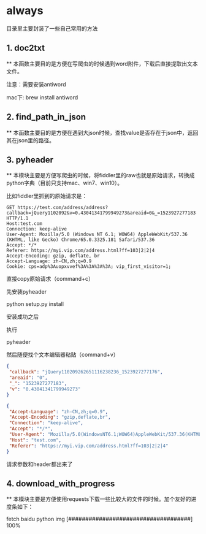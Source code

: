 # always
目录里主要封装了一些自己常用的方法
## 1. doc2txt
** 本函数主要目的是方便在写爬虫的时候遇到word附件，下载后直接提取出文本文件。

注意：需要安装antiword

mac下: brew install antiword
## 2. find_path_in_json
** 本函数主要目的是方便在遇到大json时候，查找value是否存在于json中，返回其在json里的路径。

## 3. pyheader
** 本模块主要是方便写爬虫的时候，将fiddler里的raw也就是原始请求，转换成python字典（目前只支持mac、win7、win10）。

比如fiddler里抓到的原始请求是：

```http
GET https://test.com/address/address?callback=jQuery1102092&v=0.43041341799949273&areaid=0&_=1523927277183 HTTP/1.1
Host:test.com
Connection: keep-alive
User-Agent: Mozilla/5.0 (Windows NT 6.1; WOW64) AppleWebKit/537.36 (KHTML, like Gecko) Chrome/65.0.3325.181 Safari/537.36
Accept: */*
Referer: https://myi.vip.com/address.html?ff=103|2|2|4
Accept-Encoding: gzip, deflate, br
Accept-Language: zh-CN,zh;q=0.9
Cookie: cps=adp%3Auopxvvef%3A%3A%3A%3A; vip_first_visitor=1;
```

直接copy原始请求（command+c）

先安装pyheader

python setup.py install

安装成功之后

执行

pyheader

然后随便找个文本编辑器粘贴（command+v）

```json
{
 "callback": "jQuery110209262651116238236_1523927277176", 
 "areaid": "0", 
 "_": "1523927277183", 
 "v": "0.43041341799949273"
}
```

```json
{
 "Accept-Language": "zh-CN,zh;q=0.9", 
 "Accept-Encoding": "gzip,deflate,br", 
 "Connection": "keep-alive", 
 "Accept": "*/*", 
 "User-Agent": "Mozilla/5.0(WindowsNT6.1;WOW64)AppleWebKit/537.36(KHTML,likeGecko)Chrome/65.0.3325.181Safari/537.36", 
 "Host": "test.com", 
 "Referer": "https://myi.vip.com/address.html?ff=103|2|2|4"
}
```

请求参数和header都出来了

## 4. download_with_progress
** 本模块主要是方便使用requests下载一些比较大的文件的时候。加个友好的进度条如下：

fetch baidu python img  [####################################]  100%
